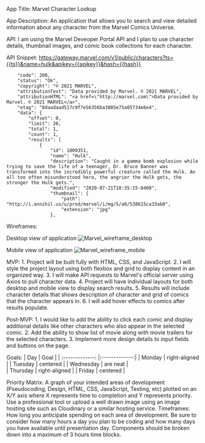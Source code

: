 App Title: Marvel Character Lookup

App Description: An application that allows you to search and view detailed information about any character from the Marvel Comics Universe.

API: I am using the Marvel Deveoper Portal API and I plan to use character details, thumbnail images, and comic book collections for each character.

API Snippet: https://gateway.marvel.com/v1/public/characters?ts={{ts}}&name=hulk&apikey={{apikey}}&hash={{hash}}

```{
    "code": 200,
    "status": "Ok",
    "copyright": "© 2021 MARVEL",
    "attributionText": "Data provided by Marvel. © 2021 MARVEL",
    "attributionHTML": "<a href=\"http://marvel.com\">Data provided by Marvel. © 2021 MARVEL</a>",
    "etag": "8daadaad517c9f7e56356ba3085e75a05734e6e4",
    "data": {
        "offset": 0,
        "limit": 20,
        "total": 1,
        "count": 1,
        "results": [
            {
                "id": 1009351,
                "name": "Hulk",
                "description": "Caught in a gamma bomb explosion while trying to save the life of a teenager, Dr. Bruce Banner was transformed into the incredibly powerful creature called the Hulk. An all too often misunderstood hero, the angrier the Hulk gets, the stronger the Hulk gets.",
                "modified": "2020-07-21T10:35:15-0400",
                "thumbnail": {
                    "path": "http://i.annihil.us/u/prod/marvel/i/mg/5/a0/538615ca33ab0",
                    "extension": "jpg"
                },

```

Wireframes: 

Desktop view of application
![Marvel_wireframe_desktop](https://media.git.generalassemb.ly/user/34504/files/96e85d80-8003-11eb-9992-e9b4c584dc68)

Mobile view of application
![Marvel_wireframe_mobile](https://media.git.generalassemb.ly/user/34504/files/99e34e00-8003-11eb-8f0f-ebb2946c7a66)


MVP:  1. Project will be built fully with HTML, CSS, and JavaScript.
      2. I will style the project layout using both flexbox and grid to display content in an organized way.
      3. I will make API requests to Marvel's official server using Axios to pull character data.
      4. Project will have individual layouts for both desktop and mobile view to display search results.
      5. Results will include character details that shows description of character and grid of comics that the character appears in.
      6. I will add hover effects to comics after results populate.

Post-MVP: 1. I would like to add the ability to click each comic and display additional details like other characters who also appear in the selected comic.
          2. Add the ability to show list of movie along with movie trailers for the selected characters.
          3. Implement more design details to input fields and buttons on the page.
          

Goals:  | Day             | Goal          | 
        | :-------------: |:-------------:| 
        | Monday          | right-aligned | 
        | Tuesday         | centered      | 
        | Wednesday       | are neat      |  
        | Thursday        | right-aligned | 
        | Friday          | centered      | 

Priority Matrix: A graph of your intended areas of development (Pseudocoding, Design, HTML, CSS, JavaScript, Testing, etc) plotted on an X/Y axis where X represents time to completion and Y represents priority. Use a professional tool or upload a well drawn image using an image hosting site such as Cloudinary or a similar hosting service.
Timeframes: How long you anticipate spending on each area of development. Be sure to consider how many hours a day you plan to be coding and how many days you have available until presentation day. Components should be broken down into a maximum of 3 hours time blocks.
